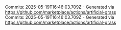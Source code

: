 Commits: 2025-05-19T16:46:03.709Z - Generated via https://github.com/marketplace/actions/artificial-grass
<br>
Commits: 2025-05-19T16:46:03.709Z - Generated via https://github.com/marketplace/actions/artificial-grass
<br>
